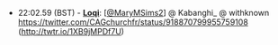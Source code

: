 * <a id="22:02.59">22:02.59 (BST)</a> - __[Loqi](https://github.com/Loqi)__: [<a href="https://twitter.com/MaryMSims2">@MaryMSims2</a>] @ Kabanghi_ @ withknown https://twitter.com/CAGchurchfr/status/918870799955759108 (http://twtr.io/1XB9jMPDf7U)
